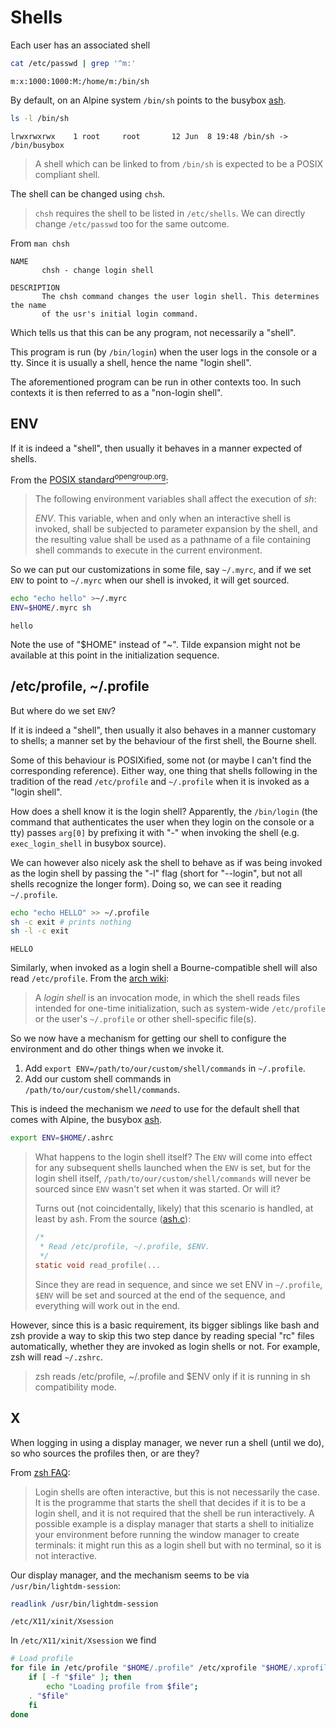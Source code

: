 # Shells

Each user has an associated shell

```sh
cat /etc/passwd | grep '^m:'
```
```
m:x:1000:1000:M:/home/m:/bin/sh
```

By default, on an Alpine system `/bin/sh` points to the busybox [ash](ash).

```sh
ls -l /bin/sh
```
```
lrwxrwxrwx    1 root     root       12 Jun  8 19:48 /bin/sh -> /bin/busybox
```

> A shell which can be linked to from `/bin/sh` is expected to be a POSIX
> compliant shell.

The shell can be changed using `chsh`.

> `chsh` requires the shell to be listed in `/etc/shells`. We can directly
> change `/etc/passwd` too for the same outcome.

From `man chsh`

```
NAME
       chsh - change login shell

DESCRIPTION
       The chsh command changes the user login shell. This determines the name
       of the usr's initial login command.
```

Which tells us that this can be any program, not necessarily a "shell".

This program is run (by `/bin/login`) when the user logs in the console or a
tty. Since it is usually a shell, hence the name "login shell".

The aforementioned program can be run in other contexts too. In such contexts it
is then referred to as a "non-login shell".

## ENV

If it is indeed a "shell", then usually it behaves in a manner expected of
shells.

From the [POSIX
standard<sup>opengroup.org</sup>](https://pubs.opengroup.org/onlinepubs/9699919799/utilities/sh.html):

> The following environment variables shall affect the execution of _sh_:
>
> _ENV_. This variable, when and only when an interactive shell is invoked,
> shall be subjected to parameter expansion by the shell, and the resulting
> value shall be used as a pathname of a file containing shell commands to
> execute in the current environment.

So we can put our customizations in some file, say `~/.myrc`, and if we set
`ENV` to point to `~/.myrc` when our shell is invoked, it will get sourced.

```sh
echo "echo hello" >~/.myrc
ENV=$HOME/.myrc sh
```
```
hello
```

Note the use of "$HOME" instead of "~". Tilde expansion might not be available
at this point in the initialization sequence.

## /etc/profile, ~/.profile

But where do we set `ENV`?

If it is indeed a "shell", then usually it also behaves in a manner customary to
shells; a manner set by the behaviour of the first shell, the Bourne shell.

Some of this behaviour is POSIXified, some not (or maybe I can't find the
corresponding reference). Either way, one thing that shells following in the
tradition of the read `/etc/profile` and `~/.profile` when it is invoked as a
"login shell".

How does a shell know it is the login shell? Apparently, the
`/bin/login` (the command that authenticates the user when they login
on the console or a tty) passes `arg[0]` by prefixing it with "-" when
invoking the shell (e.g. `exec_login_shell` in busybox source).

We can however also nicely ask the shell to behave as if was being invoked as
the login shell by passing the "-l" flag (short for "--login", but not all
shells recognize the longer form). Doing so, we can see it reading `~/.profile`.

```sh
echo "echo HELLO" >> ~/.profile
sh -c exit # prints nothing
sh -l -c exit
```
```
HELLO
```

Similarly, when invoked as a login shell a Bourne-compatible shell will also
read `/etc/profile`. From the [arch
wiki](https://wiki.archlinux.org/title/Command-line_shell):

> A _login shell_ is an invocation mode, in which the shell reads files intended
> for one-time initialization, such as system-wide `/etc/profile` or the user's
> `~/.profile` or other shell-specific file(s).

So we now have a mechanism for getting our shell to configure the environment
and do other things when we invoke it.

1. Add `export ENV=/path/to/our/custom/shell/commands` in `~/.profile`.
2. Add our custom shell commands in `/path/to/our/custom/shell/commands`.

This is indeed the mechanism we _need_ to use for the default shell that comes
with Alpine, the busybox [ash](ash#customizing).

```sh
export ENV=$HOME/.ashrc
```

> What happens to the login shell itself? The `ENV` will come into effect for
> any subsequent shells launched when the `ENV` is set, but for the login shell
> itself, `/path/to/our/custom/shell/commands` will never be sourced since `ENV`
> wasn't set when it was started. Or will it?
>
> Turns out (not coincidentally, likely) that this scenario is handled, at least
> by ash. From the source
> ([ash.c](https://git.busybox.net/busybox/tree/shell/ash.c#n14707)):
>
> ```c
> /*
>  * Read /etc/profile, ~/.profile, $ENV.
>  */
> static void read_profile(...
> ```
>
> Since they are read in sequence, and since we set ENV in `~/.profile`, `$ENV`
> will be set and sourced at the end of the sequence, and everything will work
> out in the end.

However, since this is a basic requirement, its bigger siblings like bash and
zsh provide a way to skip this two step dance by reading special "rc" files
automatically, whether they are invoked as login shells or not. For example, zsh
will read `~/.zshrc`.

> zsh reads /etc/profile, ~/.profile and $ENV only if it is running in sh
> compatibility mode.

## X

When logging in using a display manager, we never run a shell (until we do), so
who sources the profiles then, or are they?

From [zsh FAQ](https://zsh.sourceforge.io/FAQ/zshfaq03.html):

> Login shells are often interactive, but this is not necessarily the case. It
> is the programme that starts the shell that decides if it is to be a login
> shell, and it is not required that the shell be run interactively. A possible
> example is a display manager that starts a shell to initialize your
> environment before running the window manager to create terminals: it might
> run this as a login shell but with no terminal, so it is not interactive.

Our display manager, and the mechanism seems to be via
`/usr/bin/lightdm-session`:

```sh
readlink /usr/bin/lightdm-session
```
```
/etc/X11/xinit/Xsession
```

In `/etc/X11/xinit/Xsession` we find
```sh
# Load profile
for file in /etc/profile "$HOME/.profile" /etc/xprofile "$HOME/.xprofile"; do
    if [ -f "$file" ]; then
        echo "Loading profile from $file";
	. "$file"
    fi
done
```

